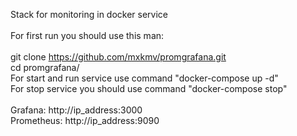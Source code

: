 Stack for monitoring in docker service <BR>
<BR>
For first run you should use this man: <BR> <BR>
git clone https://github.com/mxkmv/promgrafana.git <BR>
cd promgrafana/ <BR>
For start and run service use command "docker-compose up -d" <BR>
For stop service you should use command "docker-compose stop"
<BR>
<BR>
Grafana: http://ip_address:3000 <BR>
Prometheus: http://ip_address:9090


